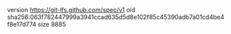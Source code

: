 version https://git-lfs.github.com/spec/v1
oid sha256:063f782447999a3941ccad635d5d8e102f85c45390adb7a01cd4be4f8e17d774
size 8885
